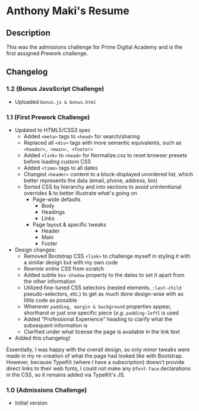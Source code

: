 # Anthony Maki's Resume
## Description
This was the admissions challenge for Prime Digital Academy and is the first assigned Prework challenge.
## Changelog
### 1.2 (Bonus JavaScript Challenge)
* Uploaded `bonus.js & bonus.html` 

### 1.1 (First Prework Challenge)
* Updated to HTML5/CSS3 spec
  * Added `<meta>` tags to `<head>` for search/sharing
  * Replaced all `<div>` tags with more semantic equivalents, such as `<header>, <main>, <footer>`
  * Added `<link>` to `<head>` for Normalize.css to reset browser presets before loading custom CSS
  * Added `<time>` tags to all dates
  * Changed `<header>` content to a block-displayed unordered list, which better represents the data (email, phone, address, bio)
  * Sorted CSS by hierarchy and into sections to avoid unintentional overrides & to better illustrate what's going on
    * Page-wide defaults
      * Body
      * Headings
      * Links
    * Page layout & specific tweaks
      * Header
      * Main
      * Footer
* Design changes:
  * Removed Bootstrap CSS `<link>` to challenge myself in styling it with a similar design but with my own code
  * *Rewrote entire CSS* from scratch
  * Added subtle `box-shadow` property to the dates to set it apart from the other information
  * Utilized fine-tuned CSS selectors (nested elements, `:last-child` pseudo-selectors, etc.) to get as much done design-wise with as little code as possible
  * Whenever `padding, margin & background` properties appear, shorthand or just one specific piece (*e.g. `padding-left`*) is used
  * Added "Professional Experience" heading to clarify what the subsequent information is
  * Clarified under what license the page is available in the link text
* Added this changelog!
 
Essentially, I was happy with the overall design, so only minor tweaks were made in my re-creation of what the page had looked like with Bootstrap. However, because TypeKit (where I have a subscription) doesn't provide direct links to their web fonts, I could not make any `@font-face` declarations in the CSS, so it remains added via TypeKit's JS.

### 1.0 (Admissions Challenge)
* Initial version
